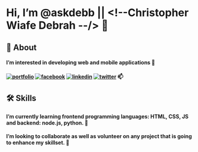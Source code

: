 # Hi, I’m @askdebb || <!--Christopher Wiafe Debrah --/> 👋 

## 🚀 About
#### I’m interested in developing web and mobile applications 👀
#### [![portfolio](https://img.shields.io/badge/my_portfolio-000?style=for-the-badge&logo=ko-fi&logoColor=white)](https://HTML-CSS-Fundamentals-My-Portfolio.askdebb.repl.co) [![facebook](https://img.shields.io/badge/facebook-1DA1F2?style=for-the-badge&logo=facebook&logoColor=white)](https://web.facebook.com/tsanganiu/) [![linkedin](https://img.shields.io/badge/linkedin-0A66C2?style=for-the-badge&logo=linkedin&logoColor=white)](https://www.linkedin.com/in/christopher-debrah-82484b122/) [![twitter](https://img.shields.io/badge/twitter-1DA1F2?style=for-the-badge&logo=twitter&logoColor=white)](https://twitter.com/tsanganiu)  📫 


## 🛠 Skills
#### I’m currently learning frontend programming languages: HTML, CSS, JS and backend: node.js, python.  🌱
#### I’m looking to collaborate as well as volunteer on any project that is going to enhance my skillset. 💞️ 

<!---
askdebb/askdebb is a ✨ special ✨ repository because its `README.md` (this file) appears on your GitHub profile.
You can click the Preview link to take a look at your changes.
--->
